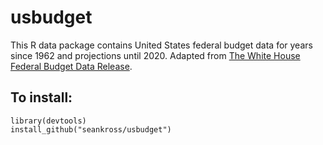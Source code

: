 # usbudget

This R data package contains United States federal budget data for years since 
1962 and projections until 2020. Adapted from
[The White House Federal Budget Data Release](https://github.com/WhiteHouse/2016-budget-data).

## To install:
```
library(devtools)
install_github("seankross/usbudget")
```